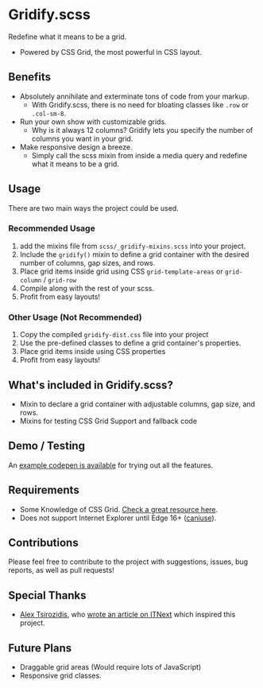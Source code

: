 # Gridify.scss
Redefine what it means to be a grid.
- Powered by CSS Grid, the most powerful in CSS layout.


## Benefits
- Absolutely annihilate and exterminate tons of code from your markup.
    - With Gridify.scss, there is no need for bloating classes like `.row` or `.col-sm-8`.
- Run your own show with customizable grids.
    - Why is it always 12 columns? Gridify lets you specify the number of columns you want in your grid.
- Make responsive design a breeze.
    - Simply call the scss mixin from inside a media query and redefine what it means to be a grid.


## Usage
There are two main ways the project could be used.

### Recommended Usage
1. add the mixins file from `scss/_gridify-mixins.scss` into your project.
2. Include the `gridify()` mixin to define a grid container with the desired number of columns, gap sizes, and rows.
3. Place grid items inside grid using CSS `grid-template-areas` or `grid-column` / `grid-row` 
4. Compile along with the rest of your scss.
5. Profit from easy layouts!

### Other Usage (Not Recommended)
1. Copy the compiled `gridify-dist.css` file into your project
2. Use the pre-defined classes to define a grid container's properties.
3. Place grid items inside using CSS properties
4. Profit from easy layouts!


## What's included in Gridify.scss?
- Mixin to declare a grid container with adjustable columns, gap size, and rows.
- Mixins for testing CSS Grid Support and fallback code

## Demo / Testing
An [example codepen is available](https://codepen.io/what-the-heck-julian/pen/eYYYMZX) for trying out all the features.


## Requirements
- Some Knowledge of CSS Grid. [Check a great resource here](https://css-tricks.com/snippets/css/complete-guide-grid/).
- Does not support Internet Explorer until Edge 16+ ([caniuse](https://caniuse.com/#search=grid-template-areas)).


## Contributions
Please feel free to contribute to the project with suggestions, issues, bug reports, as well as pull requests!


## Special Thanks
- [Alex Tsirozidis](https://itnext.io/@alexfirebrand), who [wrote an article on ITNext](https://itnext.io/stop-using-bootstrap-create-a-practical-css-grid-template-for-your-component-based-ui-da784d974cc7) which inspired this project.


## Future Plans
- Draggable grid areas (Would require lots of JavaScript)
- Responsive grid classes.

